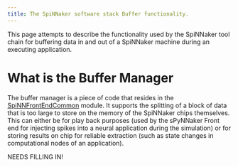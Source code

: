 ```yaml
---
title: The SpiNNaker software stack Buffer functionality. 
---
```


This page attempts to describe the functionality used by the SpiNNaker tool chain for buffering data in and out of a SpiNNaker machine during an executing application.

# What is the Buffer Manager

The buffer manager is a piece of code that resides in the [SpiNNFrontEndCommon](https://github.com/SpiNNakerManchester/SpiNNFrontEndCommon) module. It supports the splitting of a block of data that is too large to store on the memory of the SpiNNaker chips themselves. This can either be for play back purposes (used by the sPyNNaker Front end for injecting spikes into a neural application during the simulation) or for storing results on chip for reliable extraction (such as state changes in computational nodes of an application). 

NEEDS FILLING IN!